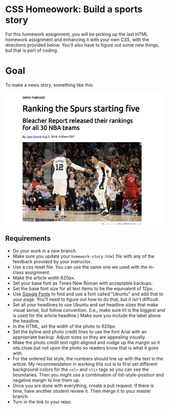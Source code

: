 # CSS Homeowork: Build a sports story

For this homework assignment, you will be picking up the last HTML homework assignment and enhancing it with your own CSS, with the directions provided below. You'll also have to figure out some new things, but that is part of coding.

# Goal

To make a news story, something like this:

![css-homework-examples](../images/css-homework-examples.gif)

## Requirements

- Do your work in a new branch.
- Make sure you update your `homework-story.html` file with any of the feedback provided by your instructor.
- Use a css reset file. You can use the same one we used with the in-class assignment.
- Make the article width 620px.
- Set your base font as Times New Roman with acceptable backups.
- Set the base font size for all text items to be the equivalent of 12px.
- Use [Google Fonts](https://fonts.google.com/) to find and use a font called "Ubuntu" and add that to your page. You'll need to figure out how to do that, but it isn't difficult.
- Set all your headlines to use Ubuntu and set headline sizes that make visual sense, but follow convention. (i.e., make sure h1 is the biggest and is used for the article headline.) Make sure you include the label above the headline.
- In the HTML, set the width of the photo to 620px.
- Set the byline and photo credit lines to use the font Arial with an appropriate backup. Adjust sizes so they are appealing visually.
- Make the photo credit text right-aligned and nudge up the margin so it sits close but not upon the photo so readers know that is what it goes with.
- For the ordered list style, the numbers should line up with the text in the article. My recommendation in working this out is to first set different background-colors for the `<ol>` and `<li>` tags so you can see the boundaries. Then you might use a combination of list-style-position and negative margin to line them up.
- Once you are done with everything, create a pull request. If there is time, have another student review it. Then merge it to your master branch.
- Turn in the link to your repo.
